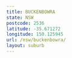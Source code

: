 ```yaml
---
title: BUCKENBOWRA
state: NSW
postcode: 2536
latitude: -35.671272
longitude: 150.125945
url: /nsw/buckenbowra/
layout: suburb
---
```

